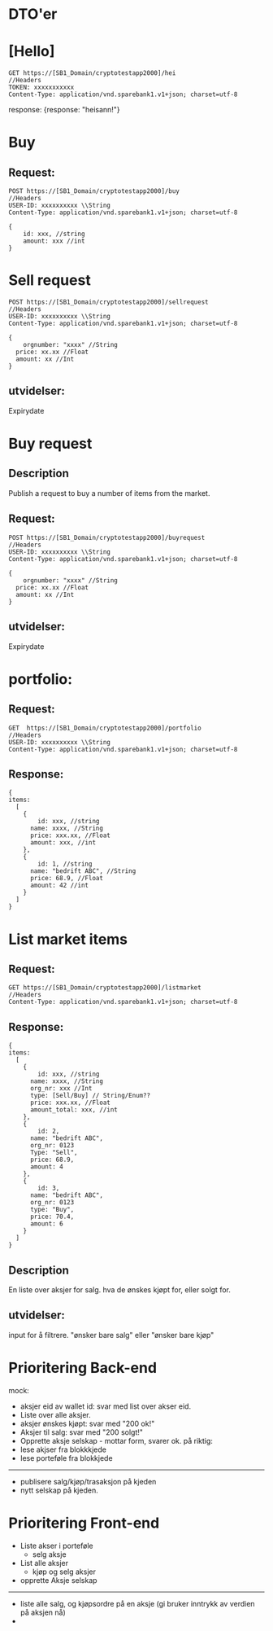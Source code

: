 # DTO'er

# [Hello]
```
GET https://[SB1_Domain/cryptotestapp2000]/hei
//Headers
TOKEN: xxxxxxxxxxx
Content-Type: application/vnd.sparebank1.v1+json; charset=utf-8
```

response:
{response: "heisann!"}


# Buy
## Request:
```
POST https://[SB1_Domain/cryptotestapp2000]/buy
//Headers
USER-ID: xxxxxxxxxx \\String
Content-Type: application/vnd.sparebank1.v1+json; charset=utf-8

{
    id: xxx, //string
    amount: xxx //int
}
```

# Sell request
```
POST https://[SB1_Domain/cryptotestapp2000]/sellrequest
//Headers
USER-ID: xxxxxxxxxx \\String
Content-Type: application/vnd.sparebank1.v1+json; charset=utf-8

{
	orgnumber: "xxxx" //String
  price: xx.xx //Float
  amount: xx //Int
}
```

## utvidelser:
Expirydate


# Buy request
## Description
Publish a request to buy a number of items from the market. 
## Request:
```
POST https://[SB1_Domain/cryptotestapp2000]/buyrequest
//Headers
USER-ID: xxxxxxxxxx \\String
Content-Type: application/vnd.sparebank1.v1+json; charset=utf-8

{
	orgnumber: "xxxx" //String
  price: xx.xx //Float
  amount: xx //Int
}
```


## utvidelser:
Expirydate


# portfolio:
## Request:
```
GET  https://[SB1_Domain/cryptotestapp2000]/portfolio
//Headers
USER-ID: xxxxxxxxxx \\String
Content-Type: application/vnd.sparebank1.v1+json; charset=utf-8
```

## Response:
```
{
items:
  [
  	{
    	id: xxx, //string
      name: xxxx, //String
      price: xxx.xx, //Float
      amount: xxx, //int
    },
  	{
    	id: 1, //string 
      name: "bedrift ABC", //String
      price: 68.9, //Float
      amount: 42 //int
    }
  ]
}
```

# List market items
## Request:
```
GET https://[SB1_Domain/cryptotestapp2000]/listmarket
//Headers
Content-Type: application/vnd.sparebank1.v1+json; charset=utf-8
```

## Response:
```
{
items:
  [
  	{
    	id: xxx, //string
      name: xxxx, //String
      org_nr: xxx //Int
      type: [Sell/Buy] // String/Enum??
      price: xxx.xx, //Float
      amount_total: xxx, //int
    },
  	{
    	id: 2,
      name: "bedrift ABC",
      org_nr: 0123 
      Type: "Sell",
      price: 68.9, 
      amount: 4 
    },
  	{
    	id: 3,
      name: "bedrift ABC",
      org_nr: 0123
      type: "Buy",
      price: 70.4,
      amount: 6
    }
  ]
}
```

## Description
En liste over aksjer for salg. 
hva de ønskes kjøpt for, eller solgt for.

## utvidelser:
input for å filtrere. 
"ønsker bare salg"
eller "ønsker bare kjøp"





# Prioritering Back-end
mock:
- aksjer eid av wallet id: svar med list over akser eid.
- Liste over alle aksjer. 
- aksjer ønskes kjøpt: svar med "200 ok!"
- Aksjer til salg: svar med "200 solgt!" 
- Opprette aksje selskap - mottar form, svarer ok. 
på riktig: 
- lese akjser fra blokkkjede 
- lese porteføle fra blokkjede
------------------------
- publisere salg/kjøp/trasaksjon på kjeden
- nytt selskap på kjeden. 


# Prioritering Front-end
- Liste akser i porteføle
  - selg aksje
- List alle aksjer
  - kjøp og selg aksjer
- opprette Aksje selskap
------------------------
- liste alle salg, og kjøpsordre på en aksje (gi bruker inntrykk av verdien på aksjen nå)
- 




























